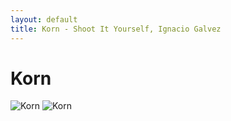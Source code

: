 ```yaml
---
layout: default
title: Korn - Shoot It Yourself, Ignacio Galvez
---
```


# Korn

![Korn](http://assets.farmhouse.co/publishing/1-shoot-it-yourself/images/korn-1.jpg)
![Korn](http://assets.farmhouse.co/publishing/1-shoot-it-yourself/images/korn-2.jpg)
